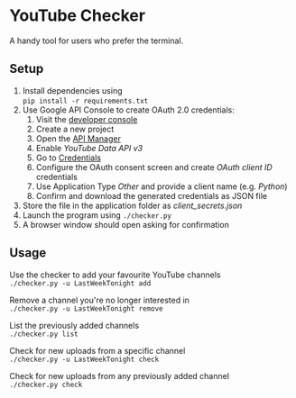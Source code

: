 # YouTube Checker

A handy tool for users who prefer the terminal.

## Setup

1. Install dependencies using  
`pip install -r requirements.txt`
1. Use Google API Console to create OAuth 2.0 credentials:
   1. Visit the [developer console](https://console.developers.google.com)
   1. Create a new project
   1. Open the [API Manager](https://console.developers.google.com/apis/)
   1. Enable *YouTube Data API v3*
   1. Go to [Credentials](https://console.developers.google.com/apis/credentials)
   1. Configure the OAuth consent screen and create *OAuth client ID* credentials 
   1. Use Application Type *Other* and provide a client name (e.g. *Python*)
   1. Confirm and download the generated credentials as JSON file
1. Store the file in the application folder as *client_secrets.json*
1. Launch the program using `./checker.py`
1. A browser window should open asking for confirmation

## Usage 

Use the checker to add your favourite YouTube channels  
`./checker.py -u LastWeekTonight add`

Remove a channel you're no longer interested in  
`./checker.py -u LastWeekTonight remove`

List the previously added channels  
`./checker.py list`

Check for new uploads from a specific channel  
`./checker.py -u LastWeekTonight check`

Check for new uploads from any previously added channel  
`./checker.py check`
